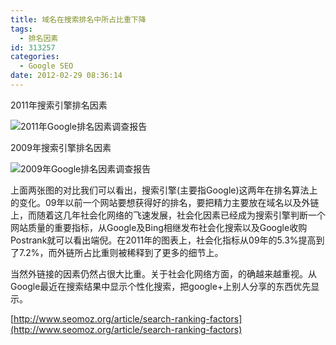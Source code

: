 ```yaml
---
title: 域名在搜索排名中所占比重下降
tags:
  - 排名因素
id: 313257
categories:
  - Google SEO
date: 2012-02-29 08:36:14
---
```


2011年搜索引擎排名因素

![2011年Google排名因素调查报告](http://cdn.seomoz.org/images/factors/graph-broad-algorithm.png "2011年Google排名因素调查报告")

2009年搜索引擎排名因素

![2009年Google排名因素调查报告](http://cdn.seomoz.org/images/factors/graph-broad-algorithm-2009.png "2009年Google排名因素调查报告")

上面两张图的对比我们可以看出，搜索引擎(主要指Google)这两年在排名算法上的变化。09年以前一个网站要想获得好的排名，要把精力主要放在域名以及外链上，而随着这几年社会化网络的飞速发展，社会化因素已经成为搜索引擎判断一个网站质量的重要指标，从Google及Bing相继发布社会化搜索以及Google收购Postrank就可以看出端倪。在2011年的图表上，社会化指标从09年的5.3%提高到了7.2%，而外链所占比重则被稀释到了更多的细节上。

当然外链接的因素仍然占很大比重。关于社会化网络方面，的确越来越重视。从Google最近在搜索结果中显示个性化搜索，把google+上别人分享的东西优先显示。

[http://www.seomoz.org/article/search-ranking-factors](http://www.seomoz.org/article/search-ranking-factors)